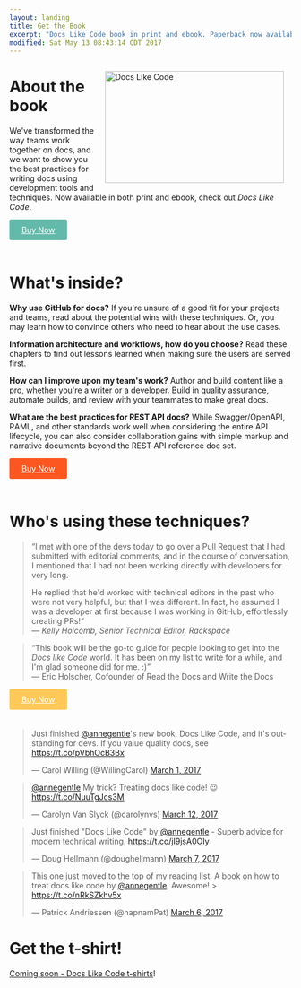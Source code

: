 ```yaml
---
layout: landing
title: Get the Book
excerpt: "Docs Like Code book in print and ebook. Paperback now available on Amazon, Barnes & Noble, Lulu, iBooks, and more. Learn about REST API docs, Swagger, OpenAPI, RAML, doc automation, templates, CI/CD for docs, GitHub Pages, reviews, and more."
modified: Sat May 13 08:43:14 CDT 2017
---
```


<img src="../../images/docs-like-code-book.jpg" alt="Docs Like Code" style="padding:14px;" align="right" height="200" width="319">

<h1>About the book</h1>
<p>We've transformed the way teams work together on docs, and we want to show you the best practices for writing docs using development tools and techniques. Now available in both print and ebook, check out <i>Docs Like Code</i>.</p>

<p><a href="http://www.lulu.com/spotlight/justwriteclick" style="display: inline-block; 
  margin-bottom: 20px;
  padding: 8px 20px;
  font-size: 14px;
  background-color: #64baaa;
  color: #fff;
  border: 2px solid #64baaa !important;
  border-radius: 3px;
  &:visited {
    color: #fff;
  }
  &:hover {
    background-color: #fff;
    color: #64baaa;"><i class='fa fa-book'></i> Buy Now</a></p>

<h1>What's inside?</h1>

<p><strong>Why use GitHub for docs?</strong> If you're unsure of a good fit for your projects and teams, read about the potential wins with these techniques. Or, you may learn how to convince others who need to hear about the use cases.</p>
<p><strong>Information architecture and workflows, how do you choose?</strong> Read these chapters to find out lessons learned when making sure the users are served first.
</p>
<p>
<strong>How can I improve upon my team's work?</strong> Author and build content like a pro, whether you're a writer or a developer. Build in quality assurance, automate builds, and review with your teammates to make great docs.
</p>
<p>
<strong>What are the best practices for REST API docs?</strong> While Swagger/OpenAPI, RAML, and other standards work well when considering the entire API lifecycle, you can also consider collaboration gains with simple markup and narrative documents beyond the REST API reference doc set.
</p>

<p><a href="http://www.lulu.com/spotlight/justwriteclick" style="display: inline-block; 
  margin-bottom: 20px;
  padding: 8px 20px;
  font-size: 14px;
  background-color: #fc5720;
  color: #fff;
  border: 2px solid #fc5720 !important;
  border-radius: 3px;
  &:visited {
    color: #fff;
  }
  &:hover {
    background-color: #fff;
    color: #fc5720;"><i class='fa fa-book'></i> Buy Now</a></p>

<h1>Who's using these techniques?</h1>

> “I met with one of the devs today to go over a Pull Request that I had submitted with editorial comments, and in the course of conversation, I mentioned that I had not been working directly with developers for very long. 
> 
> He replied that he'd worked with technical editors in the past who were not very helpful, but that I was different. In fact, he assumed I was a developer at first because I was working in GitHub, effortlessly creating PRs!”
> <br />
> &mdash; _Kelly Holcomb, Senior Technical Editor, Rackspace_

> “This book will be the go-to guide for people looking to get into the _Docs like Code_ world. It has been on my list to write for a while, and I'm glad someone did for me. :)”
> <br />
> &mdash; Eric Holscher, Cofounder of Read the Docs and Write the Docs

<p><a href="http://www.lulu.com/spotlight/justwriteclick" style="display: inline-block; 
  margin-bottom: 20px;
  padding: 8px 20px;
  font-size: 14px;
  background-color: #ffc858;
  color: #fff;
  border: 2px solid #ffc858 !important;
  border-radius: 3px;
  &:visited {
    color: #fff;
  }
  &:hover {
    background-color: #fff;
    color: #ffc858;"><i class='fa fa-book'></i> Buy Now</a></p>


<blockquote class="twitter-tweet" data-lang="en"><p lang="en" dir="ltr">Just finished <a href="https://twitter.com/annegentle">@annegentle</a>&#39;s new book, Docs Like Code, and it&#39;s outstanding for devs. If you value quality docs, see <a href="https://t.co/pVbhOcB3Bx">https://t.co/pVbhOcB3Bx</a></p>&mdash; Carol Willing (@WillingCarol) <a href="https://twitter.com/WillingCarol/status/836990174601101313">March 1, 2017</a></blockquote>
<script async src="//platform.twitter.com/widgets.js" charset="utf-8"></script>

<blockquote class="twitter-tweet" data-conversation="none" data-lang="en"><p lang="en" dir="ltr"><a href="https://twitter.com/annegentle">@annegentle</a> My trick? Treating docs like code! 😉<a href="https://t.co/NuuTgJcs3M">https://t.co/NuuTgJcs3M</a></p>&mdash; Carolyn Van Slyck (@carolynvs) <a href="https://twitter.com/carolynvs/status/840775351299145728">March 12, 2017</a></blockquote>
<script async src="//platform.twitter.com/widgets.js" charset="utf-8"></script>

<blockquote class="twitter-tweet" data-lang="en"><p lang="en" dir="ltr">Just finished &quot;Docs Like Code&quot; by <a href="https://twitter.com/annegentle">@annegentle</a> - Superb advice for modern technical writing. <a href="https://t.co/jI9jsA0OIy">https://t.co/jI9jsA0OIy</a></p>&mdash; Doug Hellmann (@doughellmann) <a href="https://twitter.com/doughellmann/status/838911867338772480">March 7, 2017</a></blockquote>
<script async src="//platform.twitter.com/widgets.js" charset="utf-8"></script>

<blockquote class="twitter-tweet" data-lang="en"><p lang="en" dir="ltr">This one just moved to the top of my reading list. A book on how to treat docs like code by <a href="https://twitter.com/annegentle">@annegentle</a>. Awesome!  &gt; <a href="https://t.co/nRkSZkhv5x">https://t.co/nRkSZkhv5x</a></p>&mdash; Patrick Andriessen (@napnamPat) <a href="https://twitter.com/napnamPat/status/838695213841403904">March 6, 2017</a></blockquote>
<script async src="//platform.twitter.com/widgets.js" charset="utf-8"></script>

<h1>Get the t-shirt!</h1>

<a href="http://docslikecode.com/tshirt/">Coming soon - Docs Like Code t-shirts</a>!